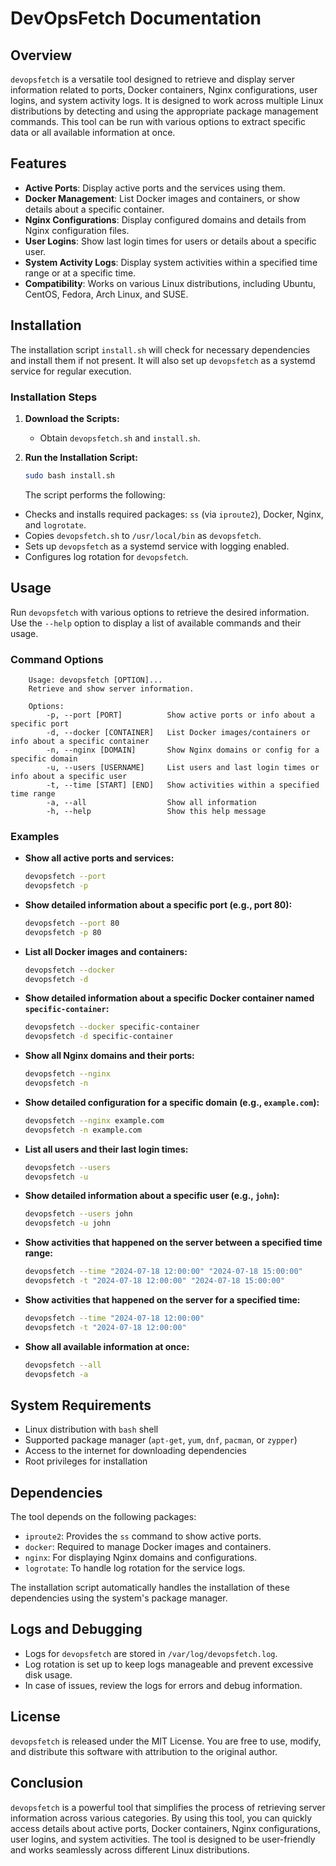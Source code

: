 # DevOpsFetch Documentation

## Overview

`devopsfetch` is a versatile tool designed to retrieve and display server information related to ports, Docker containers, Nginx configurations, user logins, and system activity logs. It is designed to work across multiple Linux distributions by detecting and using the appropriate package management commands. This tool can be run with various options to extract specific data or all available information at once.

## Features

- **Active Ports**: Display active ports and the services using them.
- **Docker Management**: List Docker images and containers, or show details about a specific container.
- **Nginx Configurations**: Display configured domains and details from Nginx configuration files.
- **User Logins**: Show last login times for users or details about a specific user.
- **System Activity Logs**: Display system activities within a specified time range or at a specific time.
- **Compatibility**: Works on various Linux distributions, including Ubuntu, CentOS, Fedora, Arch Linux, and SUSE.

## Installation

The installation script `install.sh` will check for necessary dependencies and install them if not present. It will also set up `devopsfetch` as a systemd service for regular execution.

### Installation Steps

1. **Download the Scripts:**
   - Obtain `devopsfetch.sh` and `install.sh`.

2. **Run the Installation Script:**

    ```bash
    sudo bash install.sh
    ```

   The script performs the following:

- Checks and installs required packages: `ss` (via `iproute2`), Docker, Nginx, and `logrotate`.
- Copies `devopsfetch.sh` to `/usr/local/bin` as `devopsfetch`.
- Sets up `devopsfetch` as a systemd service with logging enabled.
- Configures log rotation for `devopsfetch`.

## Usage

Run `devopsfetch` with various options to retrieve the desired information. Use the `--help` option to display a list of available commands and their usage.

### Command Options

```plaintext
    Usage: devopsfetch [OPTION]...
    Retrieve and show server information.

    Options:
        -p, --port [PORT]          Show active ports or info about a specific port
        -d, --docker [CONTAINER]   List Docker images/containers or info about a specific container
        -n, --nginx [DOMAIN]       Show Nginx domains or config for a specific domain
        -u, --users [USERNAME]     List users and last login times or info about a specific user
        -t, --time [START] [END]   Show activities within a specified time range
        -a, --all                  Show all information
        -h, --help                 Show this help message
```

### Examples

- **Show all active ports and services:**

    ```bash
    devopsfetch --port
    devopsfetch -p
    ```

- **Show detailed information about a specific port (e.g., port 80):**

    ```bash
    devopsfetch --port 80
    devopsfetch -p 80
    ```

- **List all Docker images and containers:**

    ```bash
    devopsfetch --docker
    devopsfetch -d
    ```

- **Show detailed information about a specific Docker container named `specific-container`:**

    ```bash
    devopsfetch --docker specific-container
    devopsfetch -d specific-container
    ```

- **Show all Nginx domains and their ports:**

    ```bash
    devopsfetch --nginx
    devopsfetch -n
    ```

- **Show detailed configuration for a specific domain (e.g., `example.com`):**

    ```bash
    devopsfetch --nginx example.com
    devopsfetch -n example.com
    ```

- **List all users and their last login times:**

    ```bash
    devopsfetch --users
    devopsfetch -u
    ```

- **Show detailed information about a specific user (e.g., `john`):**

    ```bash
    devopsfetch --users john
    devopsfetch -u john
    ```

- **Show activities that happened on the server between a specified time range:**

    ```bash
    devopsfetch --time "2024-07-18 12:00:00" "2024-07-18 15:00:00"
    devopsfetch -t "2024-07-18 12:00:00" "2024-07-18 15:00:00"
    ```

- **Show activities that happened on the server for a specified time:**

    ```bash
    devopsfetch --time "2024-07-18 12:00:00"
    devopsfetch -t "2024-07-18 12:00:00"
    ```

- **Show all available information at once:**

    ```bash
    devopsfetch --all
    devopsfetch -a
    ```

## System Requirements

- Linux distribution with `bash` shell
- Supported package manager (`apt-get`, `yum`, `dnf`, `pacman`, or `zypper`)
- Access to the internet for downloading dependencies
- Root privileges for installation

## Dependencies

The tool depends on the following packages:

- `iproute2`: Provides the `ss` command to show active ports.
- `docker`: Required to manage Docker images and containers.
- `nginx`: For displaying Nginx domains and configurations.
- `logrotate`: To handle log rotation for the service logs.

The installation script automatically handles the installation of these dependencies using the system's package manager.

## Logs and Debugging

- Logs for `devopsfetch` are stored in `/var/log/devopsfetch.log`.
- Log rotation is set up to keep logs manageable and prevent excessive disk usage.
- In case of issues, review the logs for errors and debug information.

## License

`devopsfetch` is released under the MIT License. You are free to use, modify, and distribute this software with attribution to the original author.

## Conclusion

`devopsfetch` is a powerful tool that simplifies the process of retrieving server information across various categories. By using this tool, you can quickly access details about active ports, Docker containers, Nginx configurations, user logins, and system activities. The tool is designed to be user-friendly and works seamlessly across different Linux distributions.
